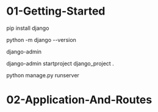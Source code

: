 # 01-Getting-Started

pip install django

python -m django --version

django-admin

django-admin startproject django_project .


python manage.py runserver


# 02-Application-And-Routes